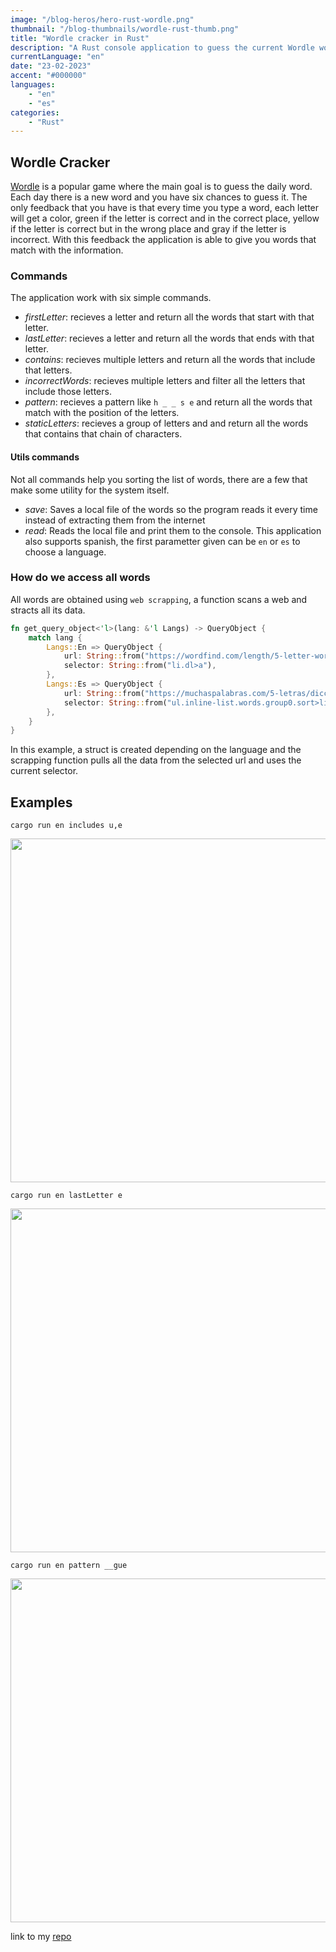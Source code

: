 ```yaml
---
image: "/blog-heros/hero-rust-wordle.png"
thumbnail: "/blog-thumbnails/wordle-rust-thumb.png"
title: "Wordle cracker in Rust"
description: "A Rust console application to guess the current Wordle word."
currentLanguage: "en"
date: "23-02-2023"
accent: "#000000"
languages: 
    - "en"
    - "es"
categories:
    - "Rust"
---
```


## Wordle Cracker
[Wordle](https://www.nytimes.com/games/wordle/index.html) is a popular game where the main goal is to guess the daily word. Each day there is a new word and you have six chances to guess it. The only feedback that you have is that every time you type a word, each letter will get a color, green if the letter is correct and in the correct place, yellow if the letter is correct but in the wrong place and gray if the letter is incorrect.
With this feedback the application is able to give you words that match with the information.

### Commands
The application work with six simple commands.
- *firstLetter*: recieves a letter and return all the words that start with that letter.
- *lastLetter*: recieves a letter and return all the words that ends with that letter.
- *contains*: recieves multiple letters and return all the words that include that letters.
- *incorrectWords*: recieves multiple letters and filter all the letters that include those letters.
- *pattern*: recieves a pattern like `h _ _ s e` and return all the words that match with the position of the letters.
- *staticLetters*: recieves a group of letters and and return all the words that contains that chain of characters.
#### Utils commands
Not all commands help you sorting the list of words, there are a few that make some utility for the system itself.
- *save*: Saves a local file of the words so the program reads it every time instead of extracting them from the internet
- *read*: Reads the local file and print them to the console.
This application also supports spanish, the first parametter given can be `en` or `es` to choose a language.

### How do we access all words
All words are obtained using `web scrapping`, a function scans a web and stracts all its data.
```rust
fn get_query_object<'l>(lang: &'l Langs) -> QueryObject {
    match lang {
        Langs::En => QueryObject {
            url: String::from("https://wordfind.com/length/5-letter-words"),
            selector: String::from("li.dl>a"),
        },
        Langs::Es => QueryObject {
            url: String::from("https://muchaspalabras.com/5-letras/diccionario"),
            selector: String::from("ul.inline-list.words.group0.sort>li>a"),
        },
    }
}
```
In this example, a struct is created depending on the language and the scrapping function pulls all the data from the selected url and uses the current selector.
## Examples
<div class="img-carousel-blog-col">

```
cargo run en includes u,e
```


<p align="center"><img src="/blog-resources/wordle1.png" width="550"></p>

```
cargo run en lastLetter e
```

<p align="center"><img src="/blog-resources/wordle2.png" width="550"></p>

```
cargo run en pattern __gue
```

<p align="center"><img src="/blog-resources/wordle3-solved.png" width="550"></p>
</div>

link to my [repo](https://github.com/JoseLuna12/wordle-cracker)